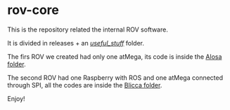 # rov-core

This is the repository related the internal ROV software.

It is divided in releases + an [_useful_stuff_](https://github.com/PoliTOcean/rov-core/tree/master/useful_stuff) folder.

The firs ROV we created had only one atMega, its code is inside the [Alosa folder](https://github.com/PoliTOcean/rov-core/tree/master/Alosa).

The second ROV had one Raspberry with ROS and one atMega connected through SPI, all the codes are inside the [Blicca folder](https://github.com/PoliTOcean/rov-core/tree/master/Blicca).

Enjoy!
